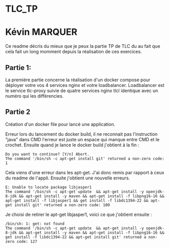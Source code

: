# TLC_TP

# Kévin MARQUER

Ce readme décris du mieux que je peux la partie TP de TLC du au fait que cela fait un long momment
depuis la réalisation de ces exercices.

## Partie 1: #

La première partie concerne la réalisation d'un docker compose pour déployer votre vos 4 services nginx et votre loadbalancer.
Loadbalancer est le service tlc-proxy suivie de quatre services nginx tlcl identique avec un numéro qui les différencies.








## Partie 2 #

Création d'un docker file pour lancé une application.

Erreur lors du lancement du docker build, il ne reconnait pas l'instruction "java" dans CMD l'erreur est juste un espace qui manque entre CMD et le crochet.
Ensuite quand je lance le docker build j'obtient à la fin :
```
Do you want to continue? [Y/n] Abort.
The command '/bin/sh -c apt-get install git' returned a non-zero code: 1
```
Cela viens d'une erreur dans les apt-get. J'ai donc remis par rapport à ceux du readme de l'appli.
Ensuite j'obtient une nouvelle erreurs.
```
E: Unable to locate package libjasper1
The command '/bin/sh -c apt-get update  && apt-get install -y openjdk-8-jdk && apt-get install -y maven && apt-get install -f libpng16-16 && apt-get install -f libjasper1 && get install -f libdc1394-22 && apt-get install git' returned a non-zero code: 100
```

Je choisi de retirer le apt-get libjasper1, voici ce que j'obtient ensuite :
```
/bin/sh: 1: get: not found
The command '/bin/sh -c apt-get update  && apt-get install -y openjdk-8-jdk && apt-get install -y maven && apt-get install -f libpng16-16 && get install -f libdc1394-22 && apt-get install git' returned a non-zero code: 127
```

